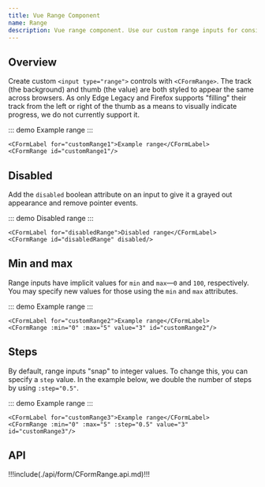 ```yaml
---
title: Vue Range Component
name: Range
description: Vue range component. Use our custom range inputs for consistent cross-browser styling and built-in customization.
---
```


## Overview

Create custom `<input type="range">` controls with `<CFormRange>`. The track (the background) and thumb (the value) are both styled to appear the same across browsers. As only Edge Legacy and Firefox supports "filling" their track from the left or right of the thumb as a means to visually indicate progress, we do not currently support it.

::: demo
<CFormLabel for="customRange1">Example range</CFormLabel>
<CFormRange id="customRange1"/>
:::
```vue
<CFormLabel for="customRange1">Example range</CFormLabel>
<CFormRange id="customRange1"/>
```

## Disabled

Add the `disabled` boolean attribute on an input to give it a grayed out appearance and remove pointer events.

::: demo
<CFormLabel for="disabledRange">Disabled range</CFormLabel>
<CFormRange id="disabledRange" disabled/>
:::
```vue
<CFormLabel for="disabledRange">Disabled range</CFormLabel>
<CFormRange id="disabledRange" disabled/>
```

## Min and max

Range inputs have implicit values for `min` and `max`—`0` and `100`, respectively. You may specify new values for those using the `min` and `max` attributes.

::: demo
<CFormLabel for="customRange2">Example range</CFormLabel>
<CFormRange :min="0" :max="5" value="3" id="customRange2"/>
:::
```vue
<CFormLabel for="customRange2">Example range</CFormLabel>
<CFormRange :min="0" :max="5" value="3" id="customRange2"/> 
```

## Steps

By default, range inputs "snap" to integer values. To change this, you can specify a `step` value. In the example below, we double the number of steps by using `:step="0.5"`.

::: demo
<CFormLabel for="customRange3">Example range</CFormLabel>
<CFormRange :min="0" :max="5" :step="0.5" value="3" id="customRange3"/> 
:::
```vue
<CFormLabel for="customRange3">Example range</CFormLabel>
<CFormRange :min="0" :max="5" :step="0.5" value="3" id="customRange3"/> 
```

## API

!!!include(./api/form/CFormRange.api.md)!!!